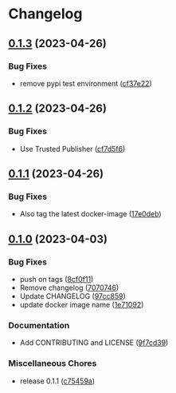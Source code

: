 # Changelog

## [0.1.3](https://github.com/philips-software/SPDXMerge/compare/v0.1.2...v0.1.3) (2023-04-26)


### Bug Fixes

* remove pypi test environment ([cf37e22](https://github.com/philips-software/SPDXMerge/commit/cf37e22d43a1b7a8e076138346c5446bc1cde707))

## [0.1.2](https://github.com/philips-software/SPDXMerge/compare/v0.1.1...v0.1.2) (2023-04-26)


### Bug Fixes

* Use Trusted Publisher ([cf7d5f6](https://github.com/philips-software/SPDXMerge/commit/cf7d5f6cdfa93295b8cd0c59acb1acfa58a8692e))

## [0.1.1](https://github.com/philips-software/SPDXMerge/compare/v0.1.0...v0.1.1) (2023-04-26)


### Bug Fixes

* Also tag the latest docker-image ([17e0deb](https://github.com/philips-software/SPDXMerge/commit/17e0deb57f14ddc30d6f57bd44ce6ecc096ac556))

## [0.1.0](https://github.com/philips-software/SPDXMerge/compare/v0.1.0...v0.1.0) (2023-04-03)


### Bug Fixes

* push on tags ([8cf0f11](https://github.com/philips-software/SPDXMerge/commit/8cf0f1127243a2129d563ad7cc06ace25f87f4a9))
* Remove changelog ([7070746](https://github.com/philips-software/SPDXMerge/commit/707074687b53ac627eb3af2ca5771d3e11da324e))
* Update CHANGELOG ([97cc859](https://github.com/philips-software/SPDXMerge/commit/97cc859e7a3d36a08fd5b665097dd28806c8f639))
* update docker image name ([1e71092](https://github.com/philips-software/SPDXMerge/commit/1e71092b372bc0b558836997809e27eb12c07cfb))


### Documentation

* Add CONTRIBUTING and LICENSE ([9f7cd39](https://github.com/philips-software/SPDXMerge/commit/9f7cd39e5327b2857c00d1f1af8804e205507c7f))


### Miscellaneous Chores

* release 0.1.1 ([c75459a](https://github.com/philips-software/SPDXMerge/commit/c75459a0540f1ad479fe66ad8550fa3037b5d498))
